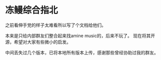 # 冻鳗综合指北

之前看伸手党的样子太难看所以写了个文档给他们。

本来是只给内部群友们整合起来找amine music的，后来不玩了。
现在将其开源，希望对大家有些微小的启发。

中间丢失过几个版本，已将本地所有版本上传，感谢那些曾经协助过我的群友。
